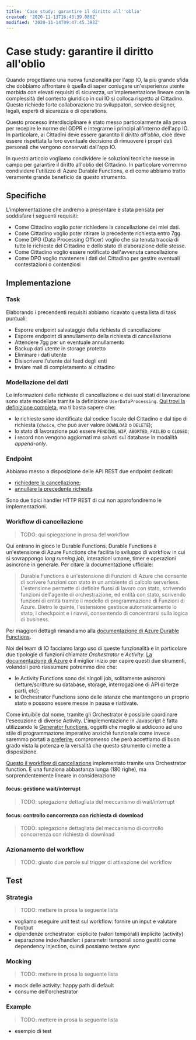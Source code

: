 ```yaml
---
title: 'Case study: garantire il diritto all''oblio'
created: '2020-11-13T16:43:39.086Z'
modified: '2020-11-14T09:47:45.393Z'
---
```


# Case study: garantire il diritto all'oblio

Quando progettiamo una nuova funzionalità per l'app IO, la più grande sfida che dobbiamo affrontare è quella di saper coniugare un'esperienza utente morbida con elevati requisiti di sicurezza, un'implementazione lineare con la complessità del contesto giuridico in cui IO si colloca rispetto al Cittadino. Questo richiede forte collaborazione tra sviluppatori, service designer, legali, esperti di sicurezza e di operations.

Questo processo interdisciplinare è stato messo particolarmente alla prova per recepire le norme del GDPR e integrarne i principi all'interno dell'app IO. In particolare, ai Cittadini deve essere garantito il _diritto all'oblio_, cioè deve essere rispettata la loro eventuale decisione di rimuovere i propri dati personali che vengono conservati dall'app IO.

In questo articolo vogliamo condividere le soluzioni tecniche messe in campo per garantire il diritto all'oblio del Cittadino. In particolare vorremmo condividere l'utilizzo di Azure Durable Functions, e di come abbiamo tratto veramente grande beneficio da questo strumento.


## Specifiche
L'implementazione che andremo a presentare è stata pensata per soddisfare i seguenti requisiti:
* Come Cittadino voglio poter richiedere la cancellazione dei miei dati.
* Come Cittadino voglio poter ritirare la precedente richiesta entro 7gg.
* Come DPO (Data Processing Officer) voglio che sia tenuta traccia di tutte le richieste del Cittadino e dello stato di elaborazione delle stesse.
* Come Cittadino voglio essere notificato dell'avvenuta cancellazione
* Come DPO voglio mantenere i dati del Cittadino per gestire eventuali contestazioni o contenziosi



## Implementazione
### Task
Elaborando i precendenti requisiti abbiamo ricavato questa lista di task puntuali:
* Esporre endpoint salvataggio della richiesta di cancellazione
* Esporre endpoint di annullamento della richiesta di cancellazione
* Attendere 7gg per un eventuale annullamento
* Backup dati utente in storage protetto
* Eliminare i dati utente
* Disiscrivere l'utente dai feed degli enti
* Inviare mail di completamento al cittadino

### Modellazione dei dati
Le informazioni delle richieste di cancellazione e dei suoi stati di lavorazione sono state modellate tramite la definizione `UserDataProcessing`. [Qui trovi la definizione completa](https://github.com/pagopa/io-functions-commons/blob/c46d77a5e5e8175d05d57dfc98cbac11c0661f7d/src/models/user_data_processing.ts#L43), ma ti basta sapere che:
* le richieste sono identificate dal codice fiscale del Cittadino e dal tipo di richiesta (`choice`, che può aver valore `DOWNLOAD` o `DELETE`);
* lo stato di lavorazione può essere `PENDING`, `WIP`, `ABORTED`, `FAILED` o `CLOSED`;
* i record non vengono aggiornati ma salvati sul database in modalità _append-only_. 

### Endpoint 
Abbiamo messo a disposizione delle API REST due endpoint dedicati:
* [richiedere la cancellazione](https://github.com/pagopa/io-functions-app/tree/597853ffbb3b0e1f8594592fe04b302cad5fdee5/UpsertUserDataProcessing);
* [annullare la precedente richesta](https://github.com/pagopa/io-functions-app/tree/597853ffbb3b0e1f8594592fe04b302cad5fdee5/AbortUserDataProcessing).

Sono due tipici handler HTTP REST di cui non approfondiremo le implementazioni.

### Workflow di cancellazione
> TODO: qui spiegazione in prosa del workflow

Qui entrano in gioco le Durable Functions. 
Durable Functions è un'estensione di Azure Functions che facilita lo sviluppo di workflow in cui si sovrappongo _long running job_, interazioni umane, timer e operazioni asincrone in generale. Per citare la documentazione ufficiale:
> Durable Functions è un'estensione di Funzioni di Azure che consente di scrivere funzioni con stato in un ambiente di calcolo serverless. L'estensione permette di definire flussi di lavoro con stato, scrivendo funzioni dell'agente di orchestrazione, ed entità con stato, scrivendo funzioni di entità tramite il modello di programmazione di Funzioni di Azure. Dietro le quinte, l'estensione gestisce automaticamente lo stato, i checkpoint e i riavvii, consentendo di concentrarsi sulla logica di business.

Per maggiori dettagli rimandiamo alla [documentazione di Azure Durable Functions](https://docs.microsoft.com/it-it/azure/azure-functions/durable/durable-functions-overview).

Noi del team di IO facciamo largo uso di queste funzionalità e in particolare due tipologie di funzioni chiamate _Orchestrator_ e _Activity_. [La documentazione di Azure](https://docs.microsoft.com/it-it/azure/azure-functions/durable/durable-functions-types-features-overview#orchestrator-functions) è il miglior inizio per capire questi due strumenti, volendoli però riassumere potremmo dire che:
* le Activity Functions sono dei singoli job, solitamente asincroni (letture/scritture su database, storage, interrogazione di API di terze parti, etc);
* le Orchestrator Functions sono delle istanze che mantengono un proprio stato e possono essere messe in pausa e riattivate.

Come intuibile dal nome, tramite gli Orchestrator è possibile coordinare l'esecuzione di diverse Activity. L'implementazione in Javascript è fatta utilizzando le [Generator functions](https://developer.mozilla.org/it/docs/Web/JavaScript/Guida/Iteratori_e_generatori), oggetti che meglio si addicono ad uno stile di programmazione imperativo anzichè funzionale come invece saremmo portati a [preferire](https://pagopa.github.io/io-docs/io-handbook/development-guidelines#general-guidelines); compromesso che però accettiamo di buon grado vista la potenza e la versalità che questo strumento ci mette a disposizione.

[Questo il workflow di cancellazione](https://github.com/pagopa/io-functions-admin/blob/fa05bc96b6a756d4b8f14769a59b556d0709eb7a/UserDataDeleteOrchestrator/handler.ts#L320) implementato tramite una Orchestrator function. É una funziona abbastanza lunga (180 righe), ma sorprendentemente lineare in considerazione 


#### focus: gestione wait/interrupt
> TODO: spiegazione dettagliata del meccanismo di wait/interrupt

#### focus: controllo concorrenza con richiesta di download
> TODO: spiegazione dettagliata del meccanismo di controllo concorrenza con richiesta di download

### Azionamento del workflow
> TODO: giusto due parole sul trigger di attivazione del workflow

## Test
### Strategia
> TODO: mettere in prosa la seguente lista

* vogliamo eseguire unit test sul workflow: fornire un input e valutare l'output
* dipendenze orchestrator: esplicite (valori temporali) implicite (activity)
* separazione index/handler: i parametri temporali sono gestiti come dependency injection, quindi possiamo testare sync

### Mocking
> TODO: mettere in prosa la seguente lista

* mock delle activity: happy path di default
* consume dell'orchestrator

### Example
> TODO: mettere in prosa la seguente lista

* esempio di test
